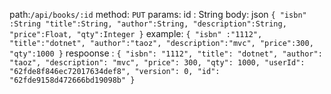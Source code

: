 path:`/api/books/:id`
method: `PUT`
params: id : String
body:
json `
  {
    "isbn" :String
    "title":String,
    "author":String,
    "description":String,
    "price":Float,
    "qty":Integer
}
`
example:
`{
    "isbn" :"1112",
    "title":"dotnet",
    "author":"taoz",
    "description":"mvc",
    "price":300,
    "qty":1000
}`
respoonse :
`{
    "isbn": "1112",
    "title": "dotnet",
    "author": "taoz",
    "description": "mvc",
    "price": 300,
    "qty": 1000,
    "userId": "62fde8f846ec72017634def8",
    "version": 0,
    "id": "62fde9158d472666bd19098b"
}`